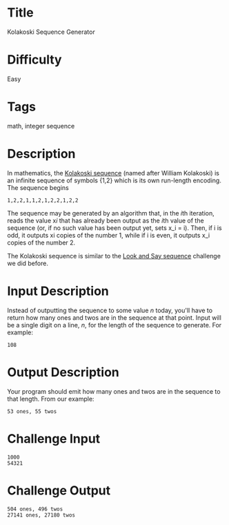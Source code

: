 # Title

Kolakoski Sequence Generator

# Difficulty

Easy

# Tags

math, integer sequence

# Description

In mathematics, the [Kolakoski sequence](https://en.wikipedia.org/wiki/Kolakoski_sequence) (named after William Kolakoski) is an infinite sequence of symbols {1,2} which is its own run-length encoding. The sequence begins

	1,2,2,1,1,2,1,2,2,1,2,2

The sequence may be generated by an algorithm that, in the *i*th iteration, reads the value x*i* that has already been output as the *i*th value of the sequence (or, if no such value has been output yet, sets x_i = i). Then, if i is odd, it outputs xi copies of the number 1, while if i is even, it outputs x_i copies of the number 2. 

The Kolakoski sequence is similar to the [Look and Say sequence](https://www.reddit.com/r/dailyprogrammer/comments/2ggy30/9152014_challenge180_easy_looknsay/) challenge we did before.

# Input Description

Instead of outputting the sequence to some value *n* today, you'll have to return how many ones and twos are in the sequence at that point. Input will be a single digit on a line, *n*, for the length of the sequence to generate. For example:

	108

# Output Description

Your program should emit how many ones and twos are in the sequence to that length. From our example:

	53 ones, 55 twos

# Challenge Input

	1000
	54321

# Challenge Output

	504 ones, 496 twos
	27141 ones, 27180 twos
